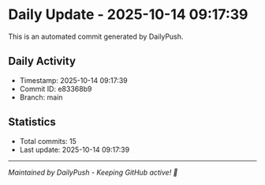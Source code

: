 # Daily Update - 2025-10-14 09:17:39

This is an automated commit generated by DailyPush.

## Daily Activity
- Timestamp: 2025-10-14 09:17:39
- Commit ID: e83368b9
- Branch: main

## Statistics
- Total commits: 15
- Last update: 2025-10-14 09:17:39

---
*Maintained by DailyPush - Keeping GitHub active! 🚀*
